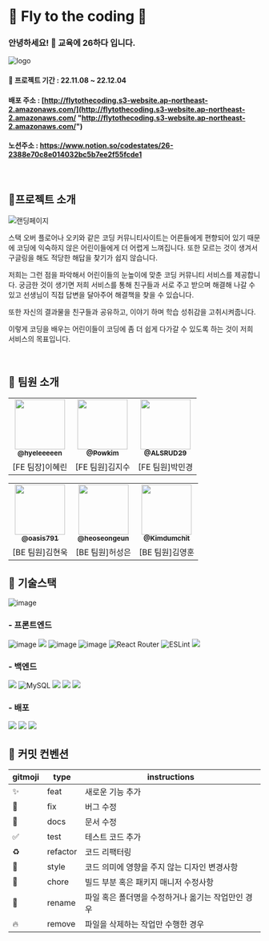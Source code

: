 
# 🛫 Fly to the coding 🛫

### 안녕하세요!  🛫 교육에 26하다 입니다.

![logo](http://localhost:3000/static/media/codingLogo.88c49a9d88d67d247fa4.png)

#### 📅 프로젝트 기간 : 22.11.08 ~ 22.12.04

#### 배포 주소 : [http://flytothecoding.s3-website.ap-northeast-2.amazonaws.com/](http://flytothecoding.s3-website.ap-northeast-2.amazonaws.com/ "http://flytothecoding.s3-website.ap-northeast-2.amazonaws.com/")

#### 노션주소 : https://www.notion.so/codestates/26-2388e70c8e014032bc5b7ee2f55fcde1

<br>

## 💙프로젝트 소개

![랜딩페이지](https://user-images.githubusercontent.com/97659846/205476408-f831abb1-fd6e-439f-9187-d9204d72d58c.gif)
<br>

스택 오버 플로어나 오키와 같은 코딩 커뮤니티사이트는 어른들에게 편향되어 있기 때문에 코딩에 익숙하지 않은 어린이들에게 더 어렵게 느껴집니다. 또한 모르는 것이 생겨서 구글링을 해도 적당한 해답을 찾기가 쉽지 않습니다.

저희는 그런 점을 파악해서 어린이들의 눈높이에 맞춘 코딩 커뮤니티 서비스를 제공합니다. 궁금한 것이 생기면 저희 서비스를 통해 친구들과 서로 주고 받으며 해결해 나갈 수 있고 선생님이 직접 답변을 달아주어 해결책을 찾을 수 있습니다.

또한 자신의 결과물을 친구들과 공유하고, 이야기 하며 학습 성취감을 고취시켜줍니다.

이렇게 코딩을 배우는 어린이들이 코딩에 좀 더 쉽게 다가갈 수 있도록 하는 것이 저희 서비스의 목표입니다.

<br>


## 🐶 팀원 소개

<table align="center">
  <tr>
     <td align="center"><a href="https://github.com/hyeleeeeen "><img src=https://avatars.githubusercontent.com/u/97659846?v=4 width="100px;" alt=""/><br /><sub><b>@hyeleeeeen </b></sub></a><br /></td>
     <td align="center"><a href="https://github.com/Powkim"><img src=https://avatars.githubusercontent.com/u/107850055?v=4 width="100px;" alt=""/><br /><sub><b>@Powkim</b></sub></a><br /></td>
    <td align="center"><a href="https://github.com/ALSRUD29"><img src=https://avatars.githubusercontent.com/u/107922059?v=4 width="100px;" alt=""/><br /><sub><b>@ALSRUD29</b></sub></a><br /></td>
</tr>
      <td align="center">[FE 팀장]이혜린</td>
      <td align="center">[FE 팀원]김지수</td>
      <td align="center">[FE 팀원]박민경</td>
</tr>
</table>
<table align="center">
 <tr>
  <td align="center"><a href="https://github.com/oasis791"><img src=https://avatars.githubusercontent.com/u/61817672?v=4 width="100px;" alt=""/><br /><sub><b>@oasis791</b></sub></a><br /></td>
     <td align="center"><a href="https://github.com/heoseongeun"><img src=https://avatars.githubusercontent.com/u/82304095?v=4 width="100px;" alt=""/><br /><sub><b>@heoseongeun</b></sub></a><br /></td>
     <td align="center"><a href="https://github.com/Kimdumchit"><img src=https://avatars.githubusercontent.com/u/45654620?v=4 width="100px;" alt=""/><br /><sub><b>@Kimdumchit</b></sub></a><br /></td>
</tr>
<tr>
      <td align="center">[BE 팀원]김현욱</td>
      <td align="center">[BE 팀원]허성은</td>
      <td align="center">[BE 팀원]김영훈</td>
   
</tr>

</table>

## 🔧 기술스택



![image](https://user-images.githubusercontent.com/97659846/205476043-ebb83ac7-2234-449d-85d3-862439adc96e.png)


###  - 프론트엔드


 ![image](https://user-images.githubusercontent.com/97659846/201456871-b8573861-d422-4401-9b31-4971c471e1ae.png)
 ![](https://camo.githubusercontent.com/d147c6135f0f61373ceeae9035902f4c70578cb7bebacbf9a629bbfa0c035b0c/68747470733a2f2f696d672e736869656c64732e696f2f62616467652f6a6176617363726970742d4637444631453f7374796c653d666f722d7468652d6261646765266c6f676f3d6a617661736372697074266c6f676f436f6c6f723d626c61636b)
 ![image](https://user-images.githubusercontent.com/97659846/201456885-b7a0cf4c-bfe9-4ed6-a66a-e4cf75a8a2eb.png)
![image](https://user-images.githubusercontent.com/97659846/201456889-8a8ec98e-a4f2-4f4e-a9ae-afeea0825f4f.png)
![React Router](https://camo.githubusercontent.com/4f9d20f3a284d2f6634282f61f82a62e99ee9906537dc9859decfdc9efbb51ec/68747470733a2f2f696d672e736869656c64732e696f2f62616467652f52656163745f526f757465722d4341343234353f7374796c653d666f722d7468652d6261646765266c6f676f3d72656163742d726f75746572266c6f676f436f6c6f723d7768697465)
![ESLint](https://camo.githubusercontent.com/3a1853bcde3555bc65ea48d85c4fe4abc44143c663ccab970765f0f9355e3588/68747470733a2f2f696d672e736869656c64732e696f2f62616467652f45534c696e742d3442333236333f7374796c653d666f722d7468652d6261646765266c6f676f3d65736c696e74266c6f676f436f6c6f723d7768697465)
![](https://camo.githubusercontent.com/7377d22a8cae7fb93e3a601f9137488132a46ccad5409e02504d379e15ce858b/68747470733a2f2f696d672e736869656c64732e696f2f62616467652f50726574746965722d4637423933453f7374796c653d666f722d7468652d6261646765266c6f676f3d5072657474696572266c6f676f436f6c6f723d626c61636b)
###  - 백엔드

![](https://camo.githubusercontent.com/7cdc6ff0afdacb599290d919830378a360bc2cfea81a4303354eb517078d1748/68747470733a2f2f696d672e736869656c64732e696f2f62616467652f6a6176612d3030373339363f7374796c653d666f722d7468652d6261646765266c6f676f3d4f70656e4a444b266c6f676f436f6c6f723d7768697465)
![MySQL](https://camo.githubusercontent.com/918fce8d50581bd97b7133e677a78ed2cad14f970522f219daaeb6d1c81060e1/68747470733a2f2f696d672e736869656c64732e696f2f62616467652f6d7973716c2d2532333030662e7376673f7374796c653d666f722d7468652d6261646765266c6f676f3d6d7973716c266c6f676f436f6c6f723d7768697465)
![](https://camo.githubusercontent.com/f51ec1126b3ad42062dba699691dcd05436eea46e16f497a2676f32cd58d6a43/68747470733a2f2f696d672e736869656c64732e696f2f62616467652f537072696e6720426f6f742d3644423333463f7374796c653d666f722d7468652d6261646765266c6f676f3d537072696e6720426f6f74266c6f676f436f6c6f723d7768697465)
![](https://camo.githubusercontent.com/ef6c19e247d89935d87fb7ea73b33f638e108fd495b65b5efd9e828bc1f36455/68747470733a2f2f696d672e736869656c64732e696f2f62616467652f537072696e672044617461204a50412d3041424635333f7374796c653d666f722d7468652d6261646765)
![](https://camo.githubusercontent.com/49befa32300e8d3f71282963743f863d1eed0856ff4073fbcff0f25675912db5/68747470733a2f2f696d672e736869656c64732e696f2f62616467652f537072696e672053656375726974792d3644423333463f7374796c653d666f722d7468652d6261646765266c6f676f3d537072696e67205365637572697479266c6f676f436f6c6f723d7768697465)

### -  배포
![](https://camo.githubusercontent.com/1ef454c7948c91cbc0cdb44125be511baca578fb4accb3aa35b6b3a73e1e6378/68747470733a2f2f696d672e736869656c64732e696f2f62616467652f416d617a6f6e204157532d3233324633453f7374796c653d666f722d7468652d6261646765266c6f676f3d416d617a6f6e415753266c6f676f436f6c6f723d7768697465)
![](https://camo.githubusercontent.com/51cdb8859fcc127c2afb5dc513a42445203e049bd27d818f7f805f8ad10e43e8/68747470733a2f2f696d672e736869656c64732e696f2f62616467652f616d617a6f6e4543322d4646393930303f7374796c653d666f722d7468652d6261646765266c6f676f3d616d617a6f6e454332266c6f676f436f6c6f723d7768697465)
![](https://camo.githubusercontent.com/322657f7e52de88f873ac7935c5ddfad3d765fae61c9e9509bf6cf06c8cc82e6/68747470733a2f2f696d672e736869656c64732e696f2f62616467652f416d617a6f6e2053332d3536394133313f7374796c653d666f722d7468652d6261646765266c6f676f3d416d617a6f6e5333266c6f676f436f6c6f723d7768697465)


## 🌟 커밋 컨벤션

<div align=center>

| gitmoji | type     | instructions                                       |
| ------- | -------- | -------------------------------------------------- |
| ✨      | feat     | 새로운 기능 추가                                   |
| 🐛      | fix      | 버그 수정                                          |
| 📝      | docs     | 문서 수정                                          |
| ✅      | test     |  테스트 코드 추가                                  |
| ♻️      | refactor | 코드 리팩터링                                      |
| 🎨      | style    | 코드 의미에 영향을 주지 않는 디자인 변경사항       |
| 💚      | chore    | 빌드 부분 혹은 패키지 매니저 수정사항              |
| 🚚      | rename   | 파일 혹은 폴더명을 수정하거나 옮기는 작업만인 경우 |
| 🔥      | remove   | 파일을 삭제하는 작업만 수행한 경우                 |

</div>

